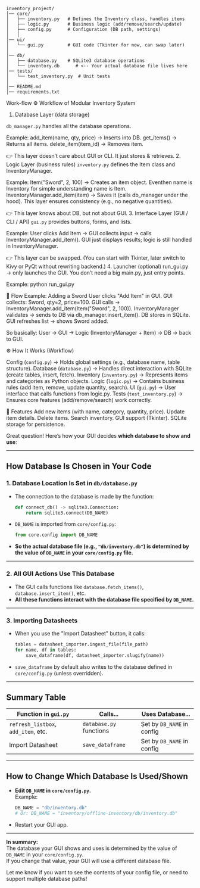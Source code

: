 ```
inventory_project/
│── core/
│   ├── inventory.py   # Defines the Inventory class, handles items
│   ├── logic.py       # Business logic (add/remove/search/update)
│   ├── config.py      # Configuration (DB path, settings)
│   │
│── ui/
│   └── gui.py         # GUI code (Tkinter for now, can swap later)
│
│── db/
│   ├── database.py    # SQLite3 database operations
│   └── inventory.db      # <-- Your actual database file lives here 
│── tests/
│   └── test_inventory.py  # Unit tests
│
│── README.md
│── requirements.txt

```

Work-flow
⚙️ Workflow of Modular Inventory System
1. Database Layer (data storage)

` db_manager.py ` handles all the database operations.

Example:
add_item(name, qty, price) → Inserts into DB.
get_items() → Returns all items.
delete_item(item_id) → Removes item.

👉 This layer doesn’t care about GUI or CLI. It just stores & retrieves.
2. Logic Layer (business rules)
` inventory.py ` defines the Item class and InventoryManager.

Example:
Item("Sword", 2, 100) → Creates an item object. Eventhen name is Inventory for simple understanding name is Item.
InventoryManager.add_item(item) → Saves it (calls db_manager under the hood).
This layer ensures consistency (e.g., no negative quantities).

👉 This layer knows about DB, but not about GUI.
3. Interface Layer (GUI / CLI / API)
` gui.py ` provides buttons, forms, and lists.

Example:
User clicks Add Item → GUI collects input → calls InventoryManager.add_item().
GUI just displays results; logic is still handled in InventoryManager.

👉 This layer can be swapped. (You can start with Tkinter, later switch to Kivy or PyQt without rewriting backend.)
4. Launcher (optional)
run_gui.py → only launches the GUI.
You don’t need a big main.py, just entry points.

Example:
python run_gui.py

🔄 Flow Example: Adding a Sword
User clicks "Add Item" in GUI.
GUI collects: Sword, qty=2, price=100.
GUI calls → InventoryManager.add_item(Item("Sword", 2, 100)).
InventoryManager validates → sends to DB via db_manager.insert_item().
DB stores in SQLite.
GUI refreshes list → shows Sword added.

So basically:
User → GUI → Logic (InventoryManager + Item) → DB → back to GUI.


⚙️ How It Works (Workflow)

Config (` config.py `) → Holds global settings (e.g., database name, table structure).
Database (` database.py `) → Handles direct interaction with SQLite (create tables, insert, fetch).
Inventory (` inventory.py `) → Represents items and categories as Python objects.
Logic (` logic.py `) → Contains business rules (add item, remove, update quantity, search).
UI (` gui.py `) → User interface that calls functions from logic.py.
Tests (` test_inventory.py `) → Ensures core features (add/remove/search) work correctly.

🚀 Features
Add new items (with name, category, quantity, price).
Update item details.
Delete items.
Search inventory.
GUI support (Tkinter).
SQLite storage for persistence.


Great question! Here’s how your GUI decides **which database to show and use**:

---

## **How Database Is Chosen in Your Code**

### 1. **Database Location Is Set in `db/database.py`**
- The connection to the database is made by the function:

  ```python
  def connect_db() -> sqlite3.Connection:
      return sqlite3.connect(DB_NAME)
  ```
- `DB_NAME` is imported from `core/config.py`:

  ```python
  from core.config import DB_NAME
  ```

- **So the actual database file (e.g., `"db/inventory.db"`) is determined by the value of `DB_NAME` in your `core/config.py` file.**

---

### 2. **All GUI Actions Use This Database**
- The GUI calls functions like `database.fetch_items()`, `database.insert_item()`, etc.
- **All these functions interact with the database file specified by `DB_NAME`.**

---

### 3. **Importing Datasheets**
- When you use the "Import Datasheet" button, it calls:

  ```python
  tables = datasheet_importer.ingest_file(file_path)
  for name, df in tables:
      save_dataframe(df, datasheet_importer.slugify(name))
  ```
- `save_dataframe` by default also writes to the database defined in `core/config.py` (unless overridden).

---

## **Summary Table**

| Function in `gui.py`            | Calls...                | Uses Database...            |
|----------------------------------|-------------------------|-----------------------------|
| `refresh_listbox`, `add_item`, etc. | `database.py` functions | Set by `DB_NAME` in config  |
| Import Datasheet                 | `save_dataframe`        | Set by `DB_NAME` in config  |

---

## **How to Change Which Database Is Used/Shown**
- **Edit `DB_NAME` in `core/config.py`.**  
  Example:
  ```python
  DB_NAME = "db/inventory.db"
  # Or: DB_NAME = "inventory/offline-inventory/db/inventory.db"
  ```
- Restart your GUI app.

---

**In summary:**  
The database your GUI shows and uses is determined by the value of `DB_NAME` in your `core/config.py`.  
If you change that value, your GUI will use a different database file.

Let me know if you want to see the contents of your config file, or need to support multiple database paths!
